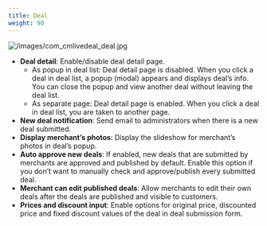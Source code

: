 ```yaml
---
title: Deal
weight: 90
---
```


![/images/com_cmlivedeal_deal.jpg](/images/com_cmlivedeal_deal.jpg)

*   **Deal detail**: Enable/disable deal detail page.
    *   As popup in deal list: Deal detail page is disabled. When you click a deal in deal list, a popup (modal) appears and displays deal’s info. You can close the popup and view another deal without leaving the deal list.
    *   As separate page: Deal detail page is enabled. When you click a deal in deal list, you are taken to another page.
*   **New deal notification**: Send email to administrators when there is a new deal submitted.
*   **Display merchant’s photos**: Display the slideshow for merchant’s photos in deal’s popup.
*   **Auto approve new deals**: If enabled, new deals that are submitted by merchants are approved and published by default. Enable this option if you don’t want to manually check and approve/publish every submitted deal.
*   **Merchant can edit published deals**: Allow merchants to edit their own deals after the deals are published and visible to customers.
*   **Prices and discount input**: Enable options for original price, discounted price and fixed discount values of the deal in deal submission form.